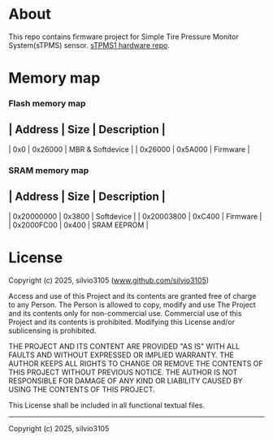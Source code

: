 
# About

This repo contains firmware project for Simple Tire Pressure Monitor System(sTPMS) sensor.
[sTPMS1 hardware repo](https://github.com/silvio3105/sTPMS_HW).


# Memory map

### Flash memory map

| Address		| Size			| Description			|
---
| 0x0			| 0x26000 		| MBR & Softdevice		|
| 0x26000		| 0x5A000		| Firmware				|

### SRAM memory map

| Address		| Size			| Description			|
---
| 0x20000000	| 0x3800 		| Softdevice			|
| 0x20003800	| 0xC400		| Firmware				|
| 0x2000FC00	| 0x400			| SRAM EEPROM			|



# License

Copyright (c) 2025, silvio3105 (www.github.com/silvio3105)

Access and use of this Project and its contents are granted free of charge to any Person.
The Person is allowed to copy, modify and use The Project and its contents only for non-commercial use.
Commercial use of this Project and its contents is prohibited.
Modifying this License and/or sublicensing is prohibited.

THE PROJECT AND ITS CONTENT ARE PROVIDED "AS IS" WITH ALL FAULTS AND WITHOUT EXPRESSED OR IMPLIED WARRANTY.
THE AUTHOR KEEPS ALL RIGHTS TO CHANGE OR REMOVE THE CONTENTS OF THIS PROJECT WITHOUT PREVIOUS NOTICE.
THE AUTHOR IS NOT RESPONSIBLE FOR DAMAGE OF ANY KIND OR LIABILITY CAUSED BY USING THE CONTENTS OF THIS PROJECT.

This License shall be included in all functional textual files.

---

Copyright (c) 2025, silvio3105
